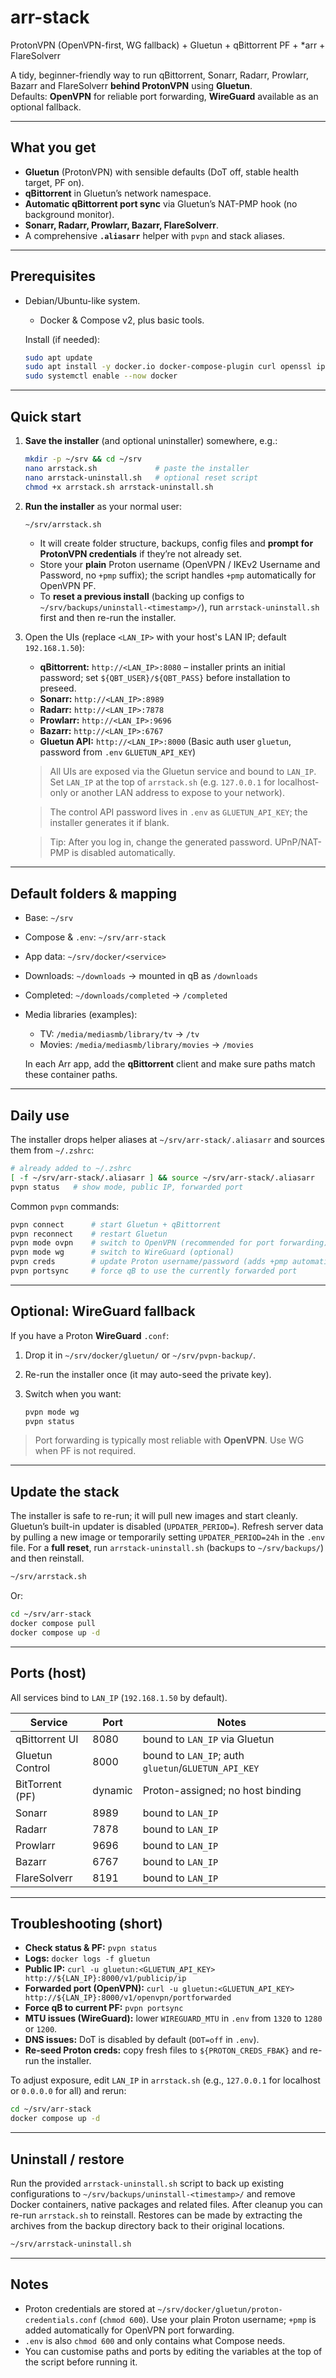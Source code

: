 # arr-stack
ProtonVPN (OpenVPN-first, WG fallback) + Gluetun + qBittorrent PF + *arr + FlareSolverr

A tidy, beginner-friendly way to run qBittorrent, Sonarr, Radarr, Prowlarr, Bazarr and FlareSolverr **behind ProtonVPN** using **Gluetun**.  
Defaults: **OpenVPN** for reliable port forwarding, **WireGuard** available as an optional fallback.

---

## What you get

- **Gluetun** (ProtonVPN) with sensible defaults (DoT off, stable health target, PF on).
- **qBittorrent** in Gluetun’s network namespace.
- **Automatic qBittorrent port sync** via Gluetun’s NAT-PMP hook (no background monitor).
- **Sonarr, Radarr, Prowlarr, Bazarr, FlareSolverr**.
- A comprehensive **`.aliasarr`** helper with `pvpn` and stack aliases.

---

## Prerequisites

- Debian/Ubuntu-like system.
  - Docker & Compose v2, plus basic tools.

  Install (if needed):
  ```bash
  sudo apt update
  sudo apt install -y docker.io docker-compose-plugin curl openssl iproute2
  sudo systemctl enable --now docker
  ```

---

## Quick start

1. **Save the installer** (and optional uninstaller) somewhere, e.g.:

   ```bash
   mkdir -p ~/srv && cd ~/srv
   nano arrstack.sh             # paste the installer
   nano arrstack-uninstall.sh   # optional reset script
   chmod +x arrstack.sh arrstack-uninstall.sh
   ```

2. **Run the installer** as your normal user:

   ```bash
   ~/srv/arrstack.sh
   ```

   * It will create folder structure, backups, config files and **prompt for ProtonVPN credentials** if they’re not already set.
   * Store your **plain** Proton username (OpenVPN / IKEv2 Username and Password, no `+pmp` suffix); the script handles `+pmp` automatically for OpenVPN PF.
   * To **reset a previous install** (backing up configs to `~/srv/backups/uninstall-<timestamp>/`), run `arrstack-uninstall.sh` first and then re-run the installer.

  3. Open the UIs (replace `<LAN_IP>` with your host's LAN IP; default `192.168.1.50`):

     * **qBittorrent:** `http://<LAN_IP>:8080` – installer prints an initial password; set `${QBT_USER}/${QBT_PASS}` before installation to preseed.
     * **Sonarr:** `http://<LAN_IP>:8989`
     * **Radarr:** `http://<LAN_IP>:7878`
     * **Prowlarr:** `http://<LAN_IP>:9696`
     * **Bazarr:** `http://<LAN_IP>:6767`
     * **Gluetun API:** `http://<LAN_IP>:8000` (Basic auth user `gluetun`, password from `.env` `GLUETUN_API_KEY`)

     > All UIs are exposed via the Gluetun service and bound to `LAN_IP`. Set `LAN_IP` at the top of `arrstack.sh` (e.g. `127.0.0.1` for localhost-only or another LAN address to expose to your network).

     > The control API password lives in `.env` as `GLUETUN_API_KEY`; the installer generates it if blank.

     > Tip: After you log in, change the generated password. UPnP/NAT-PMP is disabled automatically.

---

## Default folders & mapping

* Base: `~/srv`
* Compose & `.env`: `~/srv/arr-stack`
* App data: `~/srv/docker/<service>`
* Downloads: `~/downloads` → mounted in qB as `/downloads`
* Completed: `~/downloads/completed` → `/completed`
* Media libraries (examples):

  * TV: `/media/mediasmb/library/tv` → `/tv`
  * Movies: `/media/mediasmb/library/movies` → `/movies`

  In each Arr app, add the **qBittorrent** client and make sure paths match these container paths.

---

## Daily use

The installer drops helper aliases at `~/srv/arr-stack/.aliasarr` and sources them from `~/.zshrc`:

```bash
# already added to ~/.zshrc
[ -f ~/srv/arr-stack/.aliasarr ] && source ~/srv/arr-stack/.aliasarr
pvpn status   # show mode, public IP, forwarded port
```

Common `pvpn` commands:

```bash
pvpn connect      # start Gluetun + qBittorrent
pvpn reconnect    # restart Gluetun
pvpn mode ovpn    # switch to OpenVPN (recommended for port forwarding)
pvpn mode wg      # switch to WireGuard (optional)
pvpn creds        # update Proton username/password (adds +pmp automatically)
pvpn portsync     # force qB to use the currently forwarded port
```

---

## Optional: WireGuard fallback

If you have a Proton **WireGuard** `.conf`:

1. Drop it in `~/srv/docker/gluetun/` or `~/srv/pvpn-backup/`.
2. Re-run the installer once (it may auto-seed the private key).
3. Switch when you want:

   ```bash
   pvpn mode wg
   pvpn status
   ```

> Port forwarding is typically most reliable with **OpenVPN**. Use WG when PF is not required.

---

## Update the stack

  The installer is safe to re-run; it will pull new images and start cleanly. Gluetun’s built-in updater is disabled (`UPDATER_PERIOD=`). Refresh server data by pulling a new image or temporarily setting `UPDATER_PERIOD=24h` in the `.env` file. For a **full reset**, run `arrstack-uninstall.sh` (backups to `~/srv/backups/`) and then reinstall.

```bash
~/srv/arrstack.sh
```

Or:

```bash
cd ~/srv/arr-stack
docker compose pull
docker compose up -d
```

---

## Ports (host)

All services bind to `LAN_IP` (`192.168.1.50` by default).

| Service         | Port | Notes                                 |
| --------------- | ---- | ------------------------------------- |
| qBittorrent UI  | 8080 | bound to `LAN_IP` via Gluetun         |
| Gluetun Control | 8000 | bound to `LAN_IP`; auth `gluetun`/`GLUETUN_API_KEY` |
| BitTorrent (PF) | dynamic | Proton-assigned; no host binding |
| Sonarr          | 8989 | bound to `LAN_IP`                     |
| Radarr          | 7878 | bound to `LAN_IP`                     |
| Prowlarr        | 9696 | bound to `LAN_IP`                     |
| Bazarr          | 6767 | bound to `LAN_IP`                     |
| FlareSolverr    | 8191 | bound to `LAN_IP`                     |

---

## Troubleshooting (short)

* **Check status & PF:** `pvpn status`
* **Logs:** `docker logs -f gluetun`
* **Public IP:** `curl -u gluetun:<GLUETUN_API_KEY> http://${LAN_IP}:8000/v1/publicip/ip`
* **Forwarded port (OpenVPN):** `curl -u gluetun:<GLUETUN_API_KEY> http://${LAN_IP}:8000/v1/openvpn/portforwarded`
* **Force qB to current PF:** `pvpn portsync`
* **MTU issues (WireGuard):** lower `WIREGUARD_MTU` in `.env` from `1320` to `1280` or `1200`.
* **DNS issues:** DoT is disabled by default (`DOT=off` in `.env`).
* **Re-seed Proton creds:** copy fresh files to `${PROTON_CREDS_FBAK}` and re-run the installer.

To adjust exposure, edit `LAN_IP` in `arrstack.sh` (e.g., `127.0.0.1` for localhost or `0.0.0.0` for all) and rerun:

```bash
cd ~/srv/arr-stack
docker compose up -d
```

---

## Uninstall / restore

Run the provided `arrstack-uninstall.sh` script to back up existing configurations to `~/srv/backups/uninstall-<timestamp>/` and remove Docker containers, native packages and related files. After cleanup you can re-run `arrstack.sh` to reinstall. Restores can be made by extracting the archives from the backup directory back to their original locations.

```bash
~/srv/arrstack-uninstall.sh
```


---

## Notes

* Proton credentials are stored at `~/srv/docker/gluetun/proton-credentials.conf` (`chmod 600`). Use your plain Proton username; `+pmp` is added automatically for OpenVPN port forwarding.
* `.env` is also `chmod 600` and only contains what Compose needs.
* You can customise paths and ports by editing the variables at the top of the script before running it.
